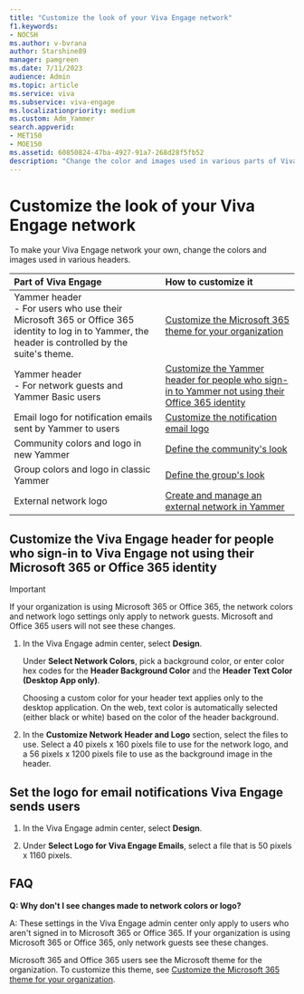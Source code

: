 ```yaml
---
title: "Customize the look of your Viva Engage network"
f1.keywords:
- NOCSH
ms.author: v-bvrana
author: Starshine89
manager: pamgreen
ms.date: 7/11/2023
audience: Admin
ms.topic: article
ms.service: viva
ms.subservice: viva-engage
ms.localizationpriority: medium
ms.custom: Adm_Yammer
search.appverid: 
- MET150
- MOE150
ms.assetid: 60850824-47ba-4927-91a7-268d28f5fb52
description: "Change the color and images used in various parts of Viva Engage."
---
```


# Customize the look of your Viva Engage network

To make your Viva Engage network your own, change the colors and images used in various headers.
  
| Part of Viva Engage <br/> | How to customize it <br/> |
|:-----|:-----|
|Yammer header <br/>- For users who use their Microsoft 365 or Office 365 identity to log in to Yammer, the header is controlled by the suite's theme.  <br/> |[Customize the Microsoft 365 theme for your organization](https://support.office.com/article/8275da91-7a48-4591-94ab-3123a3f79530) <br/> |
|Yammer header <br/>- For network guests and Yammer Basic users <br/> |[Customize the Yammer header for people who sign-in to Yammer not using their Office 365 identity](customize-the-look-of-viva-engage.md#YammerHeader) <br/> |
|Email logo for notification emails sent by Yammer to users  <br/> |[Customize the notification email logo](customize-the-look-of-viva-engage.md#NotificationLogo) <br/> |
|Community colors and logo in new Yammer  <br/> |[Define the community's look](https://support.office.com/article/d74a23a1-c3aa-4b5f-abf7-61b912138609)  <br/> |
| Group colors and logo in classic Yammer | [Define the group's look](https://support.office.com/article/6e05c6d6-5548-4c88-89cd-e6757a514ef2)
|External network logo  <br/> |[Create and manage an external network in Yammer](../work-with-external-users/create-and-manage-an-external-network.md) <br/> |
   
## Customize the Viva Engage header for people who sign-in to Viva Engage not using their Microsoft 365 or Office 365 identity
<a name="VivaEngageHeader"> </a>

>[!IMPORTANT]
> If your organization is using Microsoft 365 or Office 365, the network colors and network logo settings only apply to network guests. Microsoft and Office 365 users will not see these changes.

1. In the Viva Engage admin center, select **Design**.
    
    Under **Select Network Colors**, pick a background color, or enter color hex codes for the **Header Background Color** and the **Header Text Color (Desktop App only)**. 

    Choosing a custom color for your header text applies only to the desktop application. On the web, text color is automatically selected (either black or white) based on the color of the header background. 
    
2. In the **Customize Network Header and Logo** section, select the files to use. Select a 40 pixels x 160 pixels file to use for the network logo, and a 56 pixels x 1200 pixels file to use as the background image in the header. 
    
## Set the logo for email notifications Viva Engage sends users
<a name="NotificationLogo"> </a>

1. In the Viva Engage admin center, select **Design**.
    
2. Under **Select Logo for Viva Engage Emails**, select a file that is 50 pixels x 1160 pixels.
    
## FAQ

**Q: Why don't I see changes made to network colors or logo?**

A: These settings in the Viva Engage admin center only apply to users who aren't signed in to Microsoft 365 or Office 365. If your organization is using Microsoft 365 or Office 365, only network guests see these changes. 

Microsoft 365 and Office 365 users see the Microsoft theme for the organization. To customize this theme, see [Customize the Microsoft 365 theme for your organization](https://support.office.com/article/8275da91-7a48-4591-94ab-3123a3f79530).
